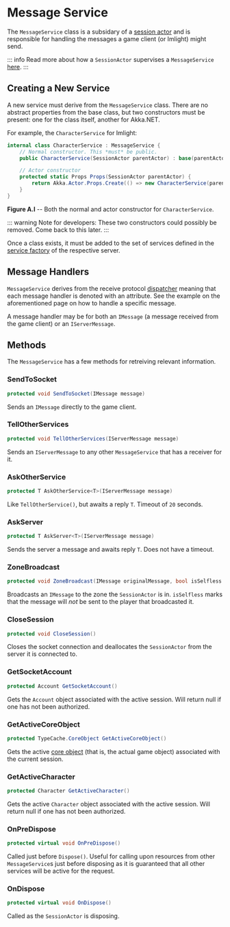 # Message Service
The `MessageService` class is a subsidary of a [session actor](./sessionactor.md) and is responsible for handling the messages a game client (or Imlight) might send.

::: info
Read more about how a `SessionActor` supervises a `MessageService` [here](./sessionactor.md#message-services).
:::

## Creating a New Service
A new service must derive from the `MessageService` class. There are no abstract properties from the base class, but two constructors must be present: one for the class itself, another for Akka.NET.

For example, the `CharacterService` for Imlight:
```csharp
internal class CharacterService : MessageService {
    // Normal constructor. This *must* be public.
    public CharacterService(SessionActor parentActor) : base(parentActor) { }

    // Actor constructor
    protected static Props Props(SessionActor parentActor) {
        return Akka.Actor.Props.Create(() => new CharacterService(parentActor));
    }
}
```
__Figure A.I__ -- Both the normal and actor constructor for `CharacterService`.

::: warning
Note for developers: These two constructors could possibly be removed. Come back to this later.
:::

Once a class exists, it must be added to the set of services defined in the [service factory](./sessionactor.md#gathering-services) of the respective server.

## Message Handlers
`MessageService` derives from the receive protocol [dispatcher](./schemas.md#receiveprotocoldispatcher) meaning that each message handler is denoted with an attribute. See the example on the aforementioned page on how to handle a specific message.

A message handler may be for both an `IMessage` (a message received from the game client) or an `IServerMessage`.

## Methods
The `MessageService` has a few methods for retreiving relevant information.

### SendToSocket
```csharp
protected void SendToSocket(IMessage message)
```

Sends an `IMessage` directly to the game client.

### TellOtherServices
```csharp
protected void TellOtherServices(IServerMessage message)
```

Sends an `IServerMessage` to any other `MessageService` that has a receiver for it.

### AskOtherService
```csharp
protected T AskOtherService<T>(IServerMessage message)
```

Like `TellOtherService()`, but awaits a reply `T`. Timeout of `20` seconds.

### AskServer
```csharp
protected T AskServer<T>(IServerMessage message)
```

Sends the server a message and awaits reply `T`. Does not have a timeout.

### ZoneBroadcast
```csharp
protected void ZoneBroadcast(IMessage originalMessage, bool isSelfless = true)
```

Broadcasts an `IMessage` to the zone the `SessionActor` is in. `isSelfless` marks that the message will _not_ be sent to the player that broadcasted it.

### CloseSession
```csharp
protected void CloseSession()
```

Closes the socket connection and deallocates the `SessionActor` from the server it is connected to.

### GetSocketAccount
```csharp
protected Account GetSocketAccount()
```

Gets the `Account` object associated with the active session. Will return null if one has not been authorized.

### GetActiveCoreObject
```csharp
protected TypeCache.CoreObject GetActiveCoreObject() 
```

Gets the active [core object](../../internals/systems/op/coreobject.md) (that is, the actual game object) associated with the current session.

### GetActiveCharacter
```csharp
protected Character GetActiveCharacter()
```

Gets the active `Character` object associated with the active session. Will return null if one has not been authorized.

### OnPreDispose
```csharp
protected virtual void OnPreDispose() 
```

Called just before `Dispose()`. Useful for calling upon resources from other `MessageService`s just before disposing as it is guaranteed that all other services will be active for the request.

### OnDispose
```csharp
protected virtual void OnDispose() 
```

Called as the `SessionActor` is disposing.